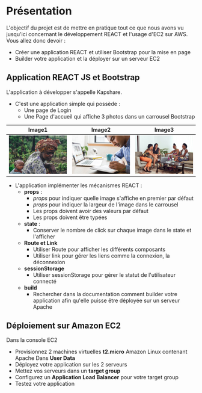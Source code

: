 # Présentation
L'objectif du projet est de mettre en pratique tout ce que nous avons vu jusqu'ici concernant le développement REACT et l'usage d'EC2 sur AWS.
Vous allez donc devoir :
- Créer une application REACT et utiliser Bootstrap pour la mise en page
- Builder votre application et la déployer sur un serveur EC2

## Application REACT JS et Bootstrap
L'application à développer s'appelle Kapshare.
- C'est une application simple qui possède :
  - Une page de Login
  - Une Page d'accueil qui affiche 3 photos dans un carrousel Bootstrap

Image1  | Image2  | Image3
------------- | ------------- | -------------
<img src="https://github.com/jekobokidou/kapsiki-exo/blob/main/exo-001/DESSA10.jpg" alt="image1" width="200"/>  | <img src="https://github.com/jekobokidou/kapsiki-exo/blob/main/exo-001/DESSA11.jpg" alt="image1" width="200"/>  | <img src="https://github.com/jekobokidou/kapsiki-exo/blob/main/exo-001/DESSA12.jpg" alt="image1" width="200"/>

- L'application implémenter les mécanismes REACT :
  - **props** : 
    - *props* pour indiquer quelle image s'affiche en premier par défaut
    - *props* pour indiquer la largeur de l'image dans le carrousel
    - Les props doivent avoir des valeurs par défaut
    - Les props doivent être typées
  - **state** :
    - Conserver le nombre de click sur chaque image dans le state et l'afficher 
  - **Route et Link**
    -  Utiliser Route pour afficher les différents composants
    -  Utiliser link pour gérer les liens comme la connexion, la déconnexion
  - **sessionStorage**
    -  Utiliser sessionStorage pour gérer le statut de l'utilisateur connecté
  - **build**
    - Rechercher dans la documentation comment builder votre application afin qu'elle puisse être déployée sur un serveur Apache


## Déploiement sur Amazon EC2
Dans la console EC2
- Provisionnez 2 machines virtuelles **t2.micro** Amazon Linux contenant Apache Dans **User Data**
- Déployez votre application sur les 2 serveurs
- Mettez vos serveurs dans un **target group**
- Configurez un **Application Load Balancer** pour votre target group
- Testez votre application

